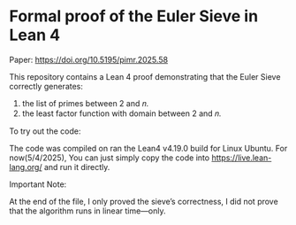 # Formal proof of the Euler Sieve in Lean 4

Paper: https://doi.org/10.5195/pimr.2025.58


This repository contains a Lean 4 proof demonstrating that the Euler Sieve correctly generates:
1. the list of primes between 2 and 𝑛.
2. the least factor function with domain between 2 and 𝑛.


To try out the code:

The code was compiled on ran the Lean4 v4.19.0 build for Linux Ubuntu. For now(5/4/2025), You can just simply copy the code into https://live.lean-lang.org/ and run it directly.


Important Note:

At the end of the file, I only proved the sieve’s correctness, I did not prove that the algorithm runs in linear time—only.
